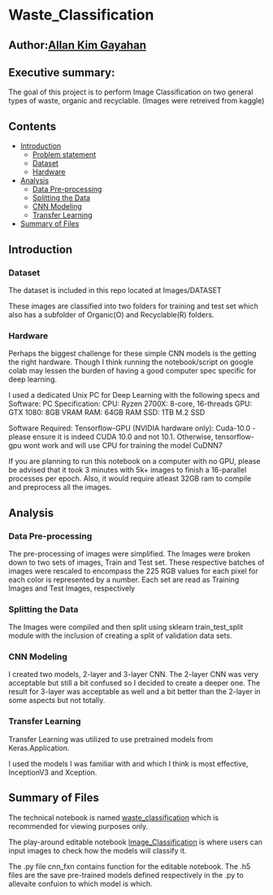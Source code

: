 # Waste_Classification

## Author:[Allan Kim Gayahan](https://github.com/allankim4)

## Executive summary:

The goal of this project is to perform Image Classification on two general types of waste, organic and recyclable.
(Images were retreived from kaggle) 

## Contents

- [Introduction](#Introduction)
    - [Problem statement](#Problem-statement)
    - [Dataset](#Dataset)
    - [Hardware](#Hardware)
- [Analysis](#Analysis)
    - [Data Pre-processing](#Data-Pre-processing)
    - [Splitting the Data](#Splitting-the-Data)
    - [CNN Modeling](#CNN-Modeling)
    - [Transfer Learning](#Transfer-Learning)
- [Summary of Files](#Files-summary)


## Introduction

### Dataset
The dataset is included in this repo located at Images/DATASET

These images are classified into two folders for training and test set which also has a subfolder of Organic(O) and Recyclable(R) folders.

### Hardware
Perhaps the biggest challenge for these simple CNN models is the getting the right hardware. Though I think running the notebook/script on google colab may lessen the burden of having a good computer spec specific for deep learning.

I used a dedicated Unix PC for Deep Learning with the following specs and Software:
PC Specification:
CPU: Ryzen 2700X: 8-core, 16-threads
GPU: GTX 1080: 8GB VRAM
RAM: 64GB RAM
SSD: 1TB M.2 SSD

Software Required:
Tensorflow-GPU
(NVIDIA hardware only):
  Cuda-10.0 - please ensure it is indeed CUDA 10.0 and not 10.1. Otherwise, tensorflow-gpu wont work and will use CPU for     training the model
  CuDNN7
  
  
If you are planning to run this notebook on a computer with no GPU, please be advised that it took 3 minutes with 5k+ images to finish a 16-parallel processes per epoch. Also, it would require atleast 32GB ram to compile and preprocess all the images.


## Analysis

### Data Pre-processing

The pre-processing of images were simplified. The Images were broken down to two sets of images, Train and Test set. These respective batches of images were rescaled to encompass the 225 RGB values for each pixel for each color is represented by a number. Each set are read as Training Images and Test Images, respectively


### Splitting the Data

The Images were compiled and then split using sklearn train_test_split module with the inclusion of creating a split of validation data sets.

### CNN Modeling

I created two models, 2-layer and 3-layer CNN. The 2-layer CNN was very acceptable but still a bit confused so I decided to create a deeper one. The result for 3-layer was acceptable as well and a bit better than the 2-layer in some aspects but not totally.

### Transfer Learning

Transfer Learning was utilized to use pretrained models from Keras.Application.

I used the models I was familiar with and which I think is most effective, InceptionV3 and Xception.


## Summary of Files

The technical notebook is named [waste_classification](waste_classification.ipynb) which is recommended for viewing purposes only.

The play-around editable notebook [Image_Classification](image_classification.ipynb) is where users can input images to check how the models will classify it. 

The .py file cnn_fxn contains function for the editable notebook. The .h5 files are the save pre-trained models defined respectively in the .py to allevaite confuion to which model is which.



